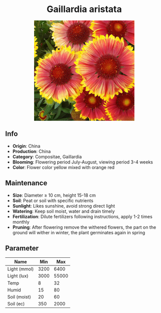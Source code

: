 <h1 align='center'>Gaillardia aristata</h1>
<p align="center">
    <img 
        align='center'
        width='320'
        src="../images/gaillardia aristata.png" 
        alt='Gaillardia aristata' />
</p>

## Info

 - **Origin**: China
 - **Production**: China
 - **Category**: Compositae, Gaillardia
 - **Blooming**: Flowering period July-August, viewing period 3-4 weeks
 - **Color**: Flower color yellow mixed with orange red

## Maintenance

 - **Size**: Diameter ≥ 10 cm, height 15-18 cm
 - **Soil**: Peat or soil with specific nutrients
 - **Sunlight**: Likes sunshine, avoid strong direct light
 - **Watering**: Keep soil moist, water and drain timely
 - **Fertilization**: Dilute fertilizers following instructions, apply 1-2 times monthly
 - **Pruning**: After flowering remove the withered flowers, the part on the ground will wither in winter, the plant germinates again in spring

## Parameter

| Name         | Min  | Max   |
|--------------|------|-------|
| Light (mmol) | 3200 | 6400  |
| Light (lux)  | 3000 | 55000 |
| Temp         | 8    | 32    |
| Humid        | 15   | 80    |
| Soil (moist) | 20   | 60    |
| Soil (ec)    | 350  | 2000  |